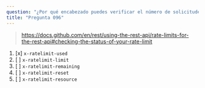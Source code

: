 ```yaml
---
question: "¿Por qué encabezado puedes verificar el número de solicitudes que has realizado en la ventana de límite de tasa actual al usar la GitHub REST API?"
title: "Pregunta 096"
---
```


> https://docs.github.com/en/rest/using-the-rest-api/rate-limits-for-the-rest-api#checking-the-status-of-your-rate-limit
1. [x] `x-ratelimit-used`
1. [ ] `x-ratelimit-limit`
1. [ ] `x-ratelimit-remaining`
1. [ ] `x-ratelimit-reset`
1. [ ] `x-ratelimit-resource`
